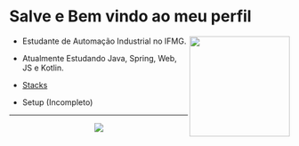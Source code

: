 # Salve e Bem vindo ao meu perfil
<div style = "inline-block">
  <img height = "180em" align = "right" src = "https://github-readme-stats.vercel.app/api?username=MatheusHachiman&count_private=true&show_icons=true&icon_color=774ede&title_color=6200ff&text_color=4802f7&bg_color=000000&border_radius=15px&border_color=4802f7"/>
  
- Estudante de Automação Industrial no IFMG. <br>
  
- Atualmente Estudando Java, Spring, Web, JS e Kotlin. <br>
  
- [Stacks](https://gist.github.com/MatheusHachiman/7713bd0bf03ed365690146026b51bebc "Stacks") <br>
 
- Setup (Incompleto) <br>
  
</div> 

<hr class="rounded"/>

<p align = "center">
 <a href = "https://open.spotify.com/user/mathswhiler?si=96786ed5855c48dc">
 <img src = "https://img.shields.io/badge/Spotify-1ED760?&style=for-the-badge&logo=spotify&logoColor=white">
 </a>
</p>

